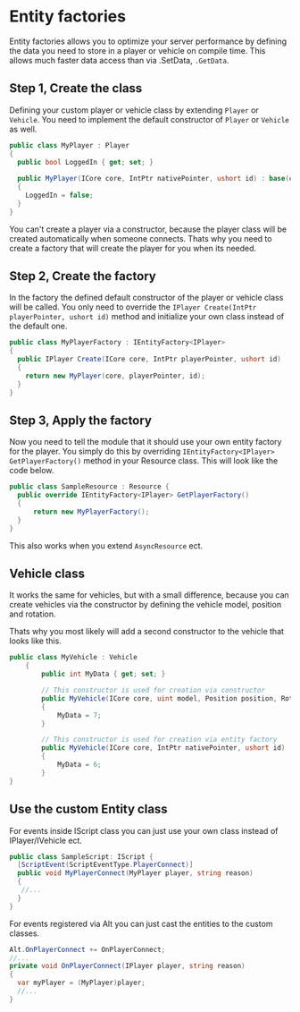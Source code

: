 # Entity factories

Entity factories allows you to optimize your server performance by defining the data you need to store in a player or vehicle on compile time. This allows much faster data access than via .SetData, ```.GetData```.

## Step 1, Create the class

Defining your custom player or vehicle class by extending ```Player``` or ```Vehicle```.
You need to implement the default constructor of ```Player``` or ```Vehicle``` as well. 

```csharp
public class MyPlayer : Player
{
  public bool LoggedIn { get; set; }
  
  public MyPlayer(ICore core, IntPtr nativePointer, ushort id) : base(core, nativePointer, id)
  {
    LoggedIn = false;
  }
}
```

You can't create a player via a constructor, because the player class will be created automatically when someone connects.
Thats why you need to create a factory that will create the player for you when its needed.

## Step 2, Create the factory

In the factory the defined default constructor of the player or vehicle class will be called.
You only need to override the ```IPlayer Create(IntPtr playerPointer, ushort id)``` method and initialize your own class instead of the default one.

```csharp
public class MyPlayerFactory : IEntityFactory<IPlayer>
{
  public IPlayer Create(ICore core, IntPtr playerPointer, ushort id)
  {
    return new MyPlayer(core, playerPointer, id);
  }
}
```

## Step 3, Apply the factory

Now you need to tell the module that it should use your own entity factory for the player.
You simply do this by overriding ```IEntityFactory<IPlayer> GetPlayerFactory()``` method in your Resource class.
This will look like the code below.

```csharp
public class SampleResource : Resource {
  public override IEntityFactory<IPlayer> GetPlayerFactory()
  {
      return new MyPlayerFactory();
  }
}
```

This also works when you extend ```AsyncResource``` ect.

## Vehicle class

It works the same for vehicles, but with a small difference, because you can create vehicles via the constructor by defining the vehicle model, position and rotation.

Thats why you most likely will add a second constructor to the vehicle that looks like this.

```csharp
public class MyVehicle : Vehicle
    {
        public int MyData { get; set; }

        // This constructor is used for creation via constructor
        public MyVehicle(ICore core, uint model, Position position, Rotation rotation) : base(core, model, position, rotation)
        {
            MyData = 7;
        }

        // This constructor is used for creation via entity factory
        public MyVehicle(ICore core, IntPtr nativePointer, ushort id) : base(core, nativePointer, id)
        {
            MyData = 6;
        }
}
```

## Use the custom Entity class

For events inside IScript class you can just use your own class instead of IPlayer/IVehicle ect.

```csharp
public class SampleScript: IScript {
  [ScriptEvent(ScriptEventType.PlayerConnect)]
  public void MyPlayerConnect(MyPlayer player, string reason)
  {
   //...
  }
}
```

For events registered via Alt you can just cast the entities to the custom classes.

```csharp
Alt.OnPlayerConnect += OnPlayerConnect;
//...
private void OnPlayerConnect(IPlayer player, string reason)
{
  var myPlayer = (MyPlayer)player;
  //...
}
```
